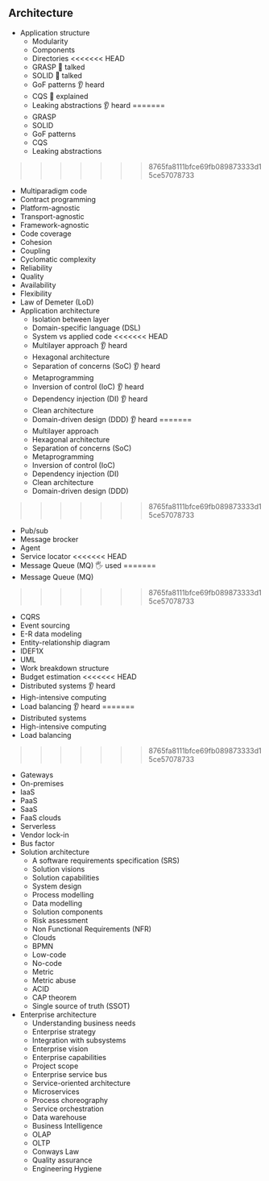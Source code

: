 ## Architecture

- Application structure
  - Modularity
  - Components
  - Directories
<<<<<<< HEAD
  - GRASP 📢 talked
  - SOLID 📢 talked
  - GoF patterns 👂 heard
  - CQS 🙋 explained
  - Leaking abstractions 👂 heard
=======
  - GRASP
  - SOLID
  - GoF patterns
  - CQS
  - Leaking abstractions
>>>>>>> 8765fa8111bfce69fb089873333d15ce57078733
  - Multiparadigm code
  - Contract programming
  - Platform-agnostic
  - Transport-agnostic
  - Framework-agnostic
  - Code coverage
  - Cohesion
  - Coupling
  - Cyclomatic complexity
  - Reliability
  - Quality
  - Availability
  - Flexibility
  - Law of Demeter (LoD)
- Application architecture
  - Isolation between layer
  - Domain-specific language (DSL)
  - System vs applied code
<<<<<<< HEAD
  - Multilayer approach 👂 heard
  - Hexagonal architecture
  - Separation of concerns (SoC) 👂 heard
  - Metaprogramming
  - Inversion of control (IoC) 👂 heard
  - Dependency injection (DI) 👂 heard
  - Clean architecture
  - Domain-driven design (DDD) 👂 heard
=======
  - Multilayer approach
  - Hexagonal architecture
  - Separation of concerns (SoC)
  - Metaprogramming
  - Inversion of control (IoC)
  - Dependency injection (DI)
  - Clean architecture
  - Domain-driven design (DDD)
>>>>>>> 8765fa8111bfce69fb089873333d15ce57078733
  - Pub/sub
  - Message brocker
  - Agent
  - Service locator
<<<<<<< HEAD
  - Message Queue (MQ) 🖐️ used
=======
  - Message Queue (MQ)
>>>>>>> 8765fa8111bfce69fb089873333d15ce57078733
  - CQRS
  - Event sourcing
  - E-R data modeling
  - Entity-relationship diagram
  - IDEF1X
  - UML
  - Work breakdown structure
  - Budget estimation
<<<<<<< HEAD
  - Distributed systems 👂 heard
  - High-intensive computing
  - Load balancing 👂 heard
=======
  - Distributed systems
  - High-intensive computing
  - Load balancing
>>>>>>> 8765fa8111bfce69fb089873333d15ce57078733
  - Gateways
  - On-premises
  - IaaS
  - PaaS
  - SaaS
  - FaaS clouds
  - Serverless
  - Vendor lock-in
  - Bus factor
- Solution architecture
  - A software requirements specification (SRS)
  - Solution visions
  - Solution capabilities
  - System design
  - Process modelling
  - Data modelling
  - Solution components
  - Risk assessment
  - Non Functional Requirements (NFR)
  - Clouds
  - BPMN
  - Low-code
  - No-code
  - Metric
  - Metric abuse
  - ACID
  - CAP theorem
  - Single source of truth (SSOT)
- Enterprise architecture
  - Understanding business needs
  - Enterprise strategy
  - Integration with subsystems
  - Enterprise vision
  - Enterprise capabilities
  - Project scope
  - Enterprise service bus
  - Service-oriented architecture
  - Microservices
  - Process choreography
  - Service orchestration
  - Data warehouse
  - Business Intelligence
  - OLAP
  - OLTP
  - Conways Law
  - Quality assurance
  - Engineering Hygiene
